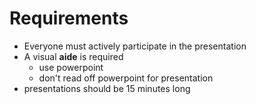 # Requirements
- Everyone must actively participate in the presentation
- A visual **aide** is required
    - use powerpoint
    - don't read off powerpoint for presentation
- presentations should be 15 minutes long